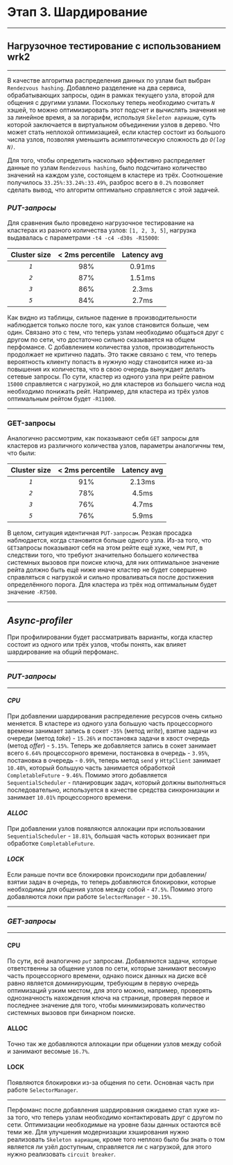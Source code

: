 # Этап 3. Шардирование

<hr>

## Нагрузочное тестирование с использованием wrk2

<hr>

В качестве алгоритма распределения данных по узлам был выбран `Rendezvous hashing`. Добавлено разделение на два сервиса, обрабатывающих запросы, один в рамках текущего узла, второй для общения с другими узлами. Поскольку теперь необходимо считать *`N`* хэшей, то можно оптимизировать этот подсчет и вычислять значения не за линейное время, а за логарифм, используя *`Skeleton вариацию`*, суть которой заключается в виртуальном объединении узлов в дерево. Что может стать неплохой оптимизацией, если кластер состоит из большого числа узлов, позволяя уменьшить асимптотическую сложность до *`O(log N)`*.

Для того, чтобы определить насколько эффективно распределяет данные по узлам `Rendezvous hashing`, было подсчитано количество значений на каждом узле, состоящем в кластере из трёх. Соотношение получилось `33.25%:33.24%:33.49%`, разброс всего в `0.2%` позволяет сделать вывод, что алгоритм оптимально справляется с этой задачей. 

### *PUT-запросы*

Для сравнения было проведено нагрузочное тестирование на кластерах из разного количества узлов: `[1, 2, 3, 5]`, нагрузка выдавалась с параметрами `-t4 -c4 -d30s -R15000`:

| Cluster size | < 2ms percentile | Latency avg |
| :----------: | :--------------: | :---------: |
|    *`1`*     |       98%        |   0.91ms    |
|    *`2`*     |       87%        |   1.51ms    |
|    *`3`*     |       86%        |    2.3ms    |
|    *`5`*     |       84%        |    2.7ms    |

Как видно из таблицы, сильное падение в производительности наблюдается только после того, как узлов становится больше, чем один. Связано это с тем, что теперь узлам необходимо общаться друг с другом по сети, что достаточно сильно сказывается на общем перфомансе. С добавлением количества узлов, производительность продолжает не критично падать. Это также связано с тем, что теперь вероятность клиенту попасть в нужную ноду становится ниже из-за повышения их количества, что в свою очередь вынуждает делать сетевые запросы. По сути, кластер из одного узла при рейте равном `15000` справляется с нагрузкой, но для кластеров из большего числа нод необходимо понижать рейт. Например, для кластера из трёх узлов оптимальным рейтом будет `-R11000`. 

<hr>

### GET-запросы

Аналогично рассмотрим, как показывают себя `GET` запросы для кластеров из различного количества узлов, параметры аналогичны тем, что были:


| Cluster size | < 2ms percentile | Latency avg |
| :----------: | :--------------: | :---------: |
|    *`1`*     |       91%        |   2.13ms    |
|    *`2`*     |       78%        |    4.5ms    |
|    *`3`*     |       76%        |    4.7ms    |
|    *`5`*     |       76%        |    5.9ms    |

В целом, ситуация идентичная `PUT-запросам`. Резкая просадка наблюдается, когда становится больше одного узла. Из-за того, что `GET`запросы показывают себя на этом рейте ещё хуже, чем `PUT`, в следствии того, что требуют значительно большего количества системных вызовов при поиске ключа, для них оптимальное значение рейта должно быть ещё ниже иначе кластер не будет совершенно справляться с нагрузкой и сильно проваливаться после достижения определённого порога. Для кластера из трёх нод оптимальным будет значение `-R7500`.

<hr>

## *Async-profiler*

При профилировании будет рассматривать варианты, когда кластер состоит из одного или трёх узлов, чтобы понять, как влияет шардирование на общий перфоманс.

<hr>

### *PUT-запросы*

<hr>

#### *CPU*

При добавлении шардирования распределение ресурсов очень сильно меняется. В кластере из одного узла большую часть процессорного времени занимает запись в сокет -`35%` (метод *write*), взятие задачи из очереди (метод *take*) - `15.26%` и постановка задачи в хвост очередь (метод *offer*) - `5.15%`. Теперь же добавляется запись в сокет занимает всего `6.64%` процессорного времени, постановка в очередь - `3.95%`,  постановка в очередь - `0.99%`,  теперь метод `send` у `HttpClient` занимает `10.48%`, который большую часть занимается обработкой `CompletableFuture` - `9.46%`.  Помимо этого добавляется `SequentialScheduler` - планировщик задач, который должны выполняться последовательно, используется в качестве средства синхронизации и занимает `10.01%` процессорного времени.

#### *ALLOC*

При добавлении узлов появляются аллокации при использовании `SequentialScheduler` - `18.81%`, большая часть которых возникает при обработке `CompletableFuture`. 

#### *LOCK*

Если раньше почти все блокировки происходили при добавлении/взятии задач в очередь, то теперь добавляются блокировки, которые необходимы для общения узлов между собой - `47.5%`. Помимо этого добавляются локи при работе `SelectorManager` - `30.15%`.

<hr>

### *GET-запросы*

<hr>

#### CPU

По сути, всё аналогично  *`put`* запросам. Добавляются задачи, которые ответственны за общение узлов по сети, которые занимают весомую часть процессорного времени, однако поиск данных на диске всё равно является доминирующим, требующим в первую очередь оптимизаций узким местом, для этого можно, например, проверять однозначность нахождения ключа на странице, проверяя первое и последнее значение для того, чтобы минимизировать количество системных вызовов при бинарном поиске. 

#### ALLOC

Точно так же добавляются аллокации при общении узлов между собой и занимают весомые `16.7%`.

#### LOCK

Появляются блокировки из-за общения по сети. Основная часть при работе `SelectorManager`.

<hr>

Перфоманс после добавления шардирования ожидаемо стал хуже из-за того, что теперь узлам необходимо контактировать друг с другом по сети. Оптимизации необходимые на уровне базы данных остаются всё теми же. Для улучшения модернизации хэширования нужно реализовать `Skeleton вариацию`, кроме того неплохо было бы знать о том является ли узёл доступным, справляется ли с нагрузкой, для этого нужно реализовать `circuit breaker`.






